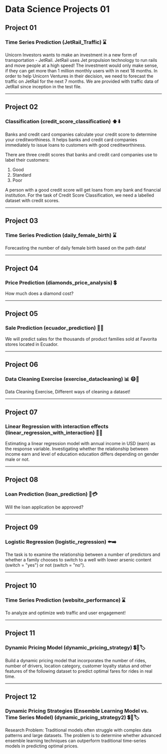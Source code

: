 # Data Science Projects 01

## Project 01 
### Time Series Prediction (JetRail_Traffic) ⌛
Unicorn Investors wants to make an investment in a new form of transportation - JetRail. JetRail uses Jet propulsion technology to run rails and move people at a high speed!
The investment would only make sense, if they can get more than 1 million monthly users with in next 18 months.
In order to help Unicorn Ventures in their decision, we need to forecast the traffic on JetRail for the next 7 months.
We are provided with traffic data of JetRail since inception in the test file.

---
## Project 02 
### Classification (credit_score_classification) ⬆️⬇️
Banks and credit card companies calculate your credit score to determine your creditworthiness.
It helps banks and credit card companies immediately to issue loans to customers with good creditworthiness.

There are three credit scores that banks and credit card companies use to label their customers:

1. Good   
2. Standard  
3. Poor

A person with a good credit score will get loans from any bank and financial institution. For the task of Credit Score Classification, we need a labelled dataset with credit scores.

---
## Project 03
### Time Series Prediction (daily_female_birth) ⌛ 
Forecasting the number of daily female birth based on the path data!

---

## Project 04
### Price Prediction (diamonds_price_analysis) 💲
How much does a diamond cost?

---
## Project 05
### Sale Prediction (ecuador_prediction) 💱💲
We will predict sales for the thousands of product families sold at Favorita stores located in Ecuador.

----
## Project 06
### Data Cleaning Exercise (exercise_datacleaning) 📊 😷🧼
Data Cleaning Exercise, Different ways of cleaning a dataset!

----
## Project 07
### Linear Regression with interaction effects (linear_regression_with_interaction) 💸🏦
Estimating a linear regression model with annual income in USD (earn) as the response variable. Investigating whether the relationship between income earn and level of education education differs depending on gender male or not.

----
## Project 08
### Loan Prediction (loan_prediction) 🏦💳
Will the loan application be approved?

----
## Project 09
### Logistic Regression (logistic_regression) ⬅️➡️
The task is to examine the relationship between a number of predictors and whether a family chooses to switch to a well with lower arsenic content (switch = "yes") or not (switch = "no").

----
## Project 10
### Time Series Prediction (website_performance) ⌛
To analyze and optimize web traffic and user engagement!

----

## Project 11
### Dynamic Pricing Model (dynamic_pricing_strategy) 💲💱🏷️
Build a dynamic pricing model that incorporates the number of rides, number of drivers, location category, customer loyalty status and other features of the following dataset to predict optimal fares for rides in real time.

----
## Project 12
### Dynamic Pricing Strategies (Ensemble Learning Model vs. Time Series Model) (dynamic_pricing_strategy2) 💲💱🏷️
Research Problem: Traditional models often struggle with complex data patterns and large datasets. The problem is to determine whether advanced ensemble learning techniques can outperform traditional time-series models in predicting optimal prices.
